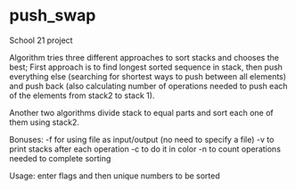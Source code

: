 # push_swap
School 21 project

Algorithm tries three different approaches to sort stacks and chooses the best; First approach is to find longest sorted sequence in stack, then push everything else (searching for shortest ways to push between all elements) and push back (also calculating number of operations needed to push each of the elements from stack2 to stack 1). 

Another two algorithms divide stack to equal parts and sort each one of them using stack2. 

Bonuses: 
  -f for using file as input/output (no need to specify a file)
  -v to print stacks after each operation
  -c to do it in color
  -n to count operations needed to complete sorting 
  
Usage: enter flags and then unique numbers to be sorted
  

